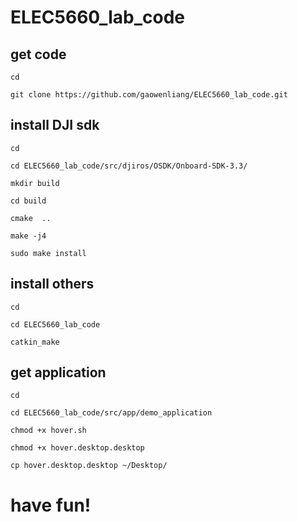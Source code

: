 # ELEC5660_lab_code

## get code

`cd`

`git clone https://github.com/gaowenliang/ELEC5660_lab_code.git`


## install DJI sdk

`cd`

`cd ELEC5660_lab_code/src/djiros/OSDK/Onboard-SDK-3.3/`

`mkdir build`

`cd build`

`cmake  ..`

`make -j4`

`sudo make install`

## install others

`cd`

`cd ELEC5660_lab_code`

`catkin_make`

## get application

`cd`

`cd ELEC5660_lab_code/src/app/demo_application`

`chmod +x hover.sh`

`chmod +x hover.desktop.desktop`

`cp hover.desktop.desktop ~/Desktop/`

# have fun!
